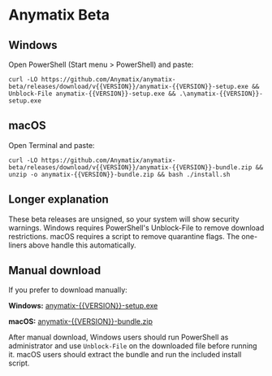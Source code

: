 Anymatix Beta
=============

Windows
-------
Open PowerShell (Start menu > PowerShell) and paste:
```
curl -LO https://github.com/Anymatix/anymatix-beta/releases/download/v{{VERSION}}/anymatix-{{VERSION}}-setup.exe && Unblock-File anymatix-{{VERSION}}-setup.exe && .\anymatix-{{VERSION}}-setup.exe
```

macOS
-----
Open Terminal and paste:
```
curl -LO https://github.com/Anymatix/anymatix-beta/releases/download/v{{VERSION}}/anymatix-{{VERSION}}-bundle.zip && unzip -o anymatix-{{VERSION}}-bundle.zip && bash ./install.sh
```

Longer explanation
------------------
These beta releases are unsigned, so your system will show security warnings. Windows requires PowerShell's Unblock-File to remove download restrictions. macOS requires a script to remove quarantine flags. The one-liners above handle this automatically.

Manual download
---------------
If you prefer to download manually:

**Windows:** [anymatix-{{VERSION}}-setup.exe](https://github.com/Anymatix/anymatix-beta/releases/download/v{{VERSION}}/anymatix-{{VERSION}}-setup.exe)

**macOS:** [anymatix-{{VERSION}}-bundle.zip](https://github.com/Anymatix/anymatix-beta/releases/download/v{{VERSION}}/anymatix-{{VERSION}}-bundle.zip)

After manual download, Windows users should run PowerShell as administrator and use `Unblock-File` on the downloaded file before running it. macOS users should extract the bundle and run the included install script.